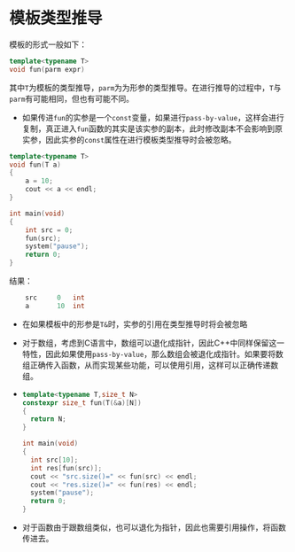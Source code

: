 # 模板类型推导

模板的形式一般如下：

~~~c++
template<typename T>
void fun(parm expr)
~~~

其中`T`为模板的类型推导，`parm`为为形参的类型推导。在进行推导的过程中，`T`与`parm`有可能相同，但也有可能不同。

- 如果传进`fun`的实参是一个`const`变量，如果进行`pass-by-value`，这样会进行复制，真正进入`fun`函数的其实是该实参的副本，此时修改副本不会影响到原实参，因此实参的`const`属性在进行模板类型推导时会被忽略。

~~~c++
template<typename T>
void fun(T a)
{
	a = 10;
	cout << a << endl;
}

int main(void)
{
	int src = 0;
	fun(src);
	system("pause");
	return 0;
}
~~~

结果：

```c++
	src		0	int
	a		10	int
```
- 在如果模板中的形参是`T&`时，实参的引用在类型推导时将会被忽略

- 对于数组，考虑到C语言中，数组可以退化成指针，因此C++中同样保留这一特性，因此如果使用`pass-by-value`，那么数组会被退化成指针。如果要将数组正确传入函数，从而实现某些功能，可以使用引用，这样可以正确传递数组。

- ~~~c++
  template<typename T,size_t N>
  constexpr size_t fun(T(&a)[N])
  {
  	return N;
  }
  
  int main(void)
  {
  	int src[10];
  	int res[fun(src)];
  	cout << "src.size()=" << fun(src) << endl;
  	cout << "res.size()=" << fun(res) << endl;
  	system("pause");
  	return 0;
  }
  ~~~

- 对于函数由于跟数组类似，也可以退化为指针，因此也需要引用操作，将函数传进去。